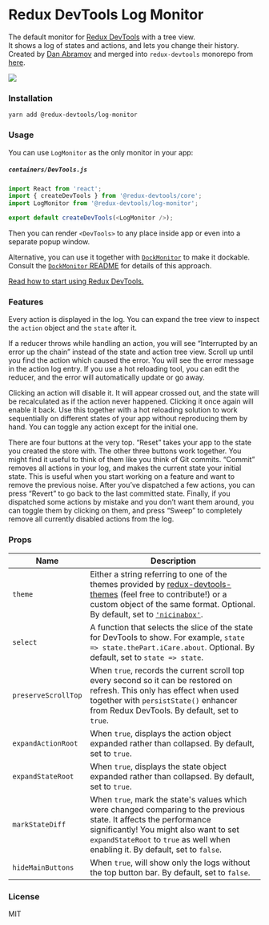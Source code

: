 # Redux DevTools Log Monitor

The default monitor for [Redux DevTools](https://github.com/gaearon/redux-devtools) with a tree view.  
It shows a log of states and actions, and lets you change their history. Created by [Dan Abramov](http://github.com/gaearon) and merged into `redux-devtools` monorepo from [here](https://github.com/gaearon/redux-devtools-log-monitor).

![](http://i.imgur.com/J4GeW0M.gif)

### Installation

```
yarn add @redux-devtools/log-monitor
```

### Usage

You can use `LogMonitor` as the only monitor in your app:

##### `containers/DevTools.js`

```js
import React from 'react';
import { createDevTools } from '@redux-devtools/core';
import LogMonitor from '@redux-devtools/log-monitor';

export default createDevTools(<LogMonitor />);
```

Then you can render `<DevTools>` to any place inside app or even into a separate popup window.

Alternative, you can use it together with [`DockMonitor`](https://github.com/reduxjs/redux-devtools/tree/master/packages/redux-devtools-dock-monitor) to make it dockable.  
Consult the [`DockMonitor` README](https://github.com/reduxjs/redux-devtools/tree/master/packages/redux-devtools-dock-monitor) for details of this approach.

[Read how to start using Redux DevTools.](https://github.com/reduxjs/redux-devtools)

### Features

Every action is displayed in the log. You can expand the tree view to inspect the `action` object and the `state` after it.

If a reducer throws while handling an action, you will see “Interrupted by an error up the chain” instead of the state and action tree view. Scroll up until you find the action which caused the error. You will see the error message in the action log entry. If you use a hot reloading tool, you can edit the reducer, and the error will automatically update or go away.

Clicking an action will disable it. It will appear crossed out, and the state will be recalculated as if the action never happened. Clicking it once again will enable it back. Use this together with a hot reloading solution to work sequentially on different states of your app without reproducing them by hand. You can toggle any action except for the initial one.

There are four buttons at the very top. “Reset” takes your app to the state you created the store with. The other three buttons work together. You might find it useful to think of them like you think of Git commits. “Commit” removes all actions in your log, and makes the current state your initial state. This is useful when you start working on a feature and want to remove the previous noise. After you’ve dispatched a few actions, you can press “Revert” to go back to the last committed state. Finally, if you dispatched some actions by mistake and you don’t want them around, you can toggle them by clicking on them, and press “Sweep” to completely remove all currently disabled actions from the log.

### Props

| Name                | Description                                                                                                                                                                                                                                                                                                                         |
| ------------------- | ----------------------------------------------------------------------------------------------------------------------------------------------------------------------------------------------------------------------------------------------------------------------------------------------------------------------------------- |
| `theme`             | Either a string referring to one of the themes provided by [redux-devtools-themes](https://github.com/gaearon/redux-devtools-themes) (feel free to contribute!) or a custom object of the same format. Optional. By default, set to [`'nicinabox'`](https://github.com/gaearon/redux-devtools-themes/blob/master/src/nicinabox.js). |
| `select`            | A function that selects the slice of the state for DevTools to show. For example, `state => state.thePart.iCare.about`. Optional. By default, set to `state => state`.                                                                                                                                                              |
| `preserveScrollTop` | When `true`, records the current scroll top every second so it can be restored on refresh. This only has effect when used together with `persistState()` enhancer from Redux DevTools. By default, set to `true`.                                                                                                                   |
| `expandActionRoot`  | When `true`, displays the action object expanded rather than collapsed. By default, set to `true`.                                                                                                                                                                                                                                  |
| `expandStateRoot`   | When `true`, displays the state object expanded rather than collapsed. By default, set to `true`.                                                                                                                                                                                                                                   |
| `markStateDiff`     | When `true`, mark the state's values which were changed comparing to the previous state. It affects the performance significantly! You might also want to set `expandStateRoot` to `true` as well when enabling it. By default, set to `false`.                                                                                     |
| `hideMainButtons`   | When `true`, will show only the logs without the top button bar. By default, set to `false`.                                                                                                                                                                                                                                        |

### License

MIT
